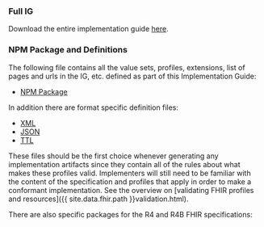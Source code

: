 ### Full IG

Download the entire implementation guide [here](full-ig.zip).

### NPM Package and Definitions

The following file contains all the value sets, profiles, extensions, list of pages and urls in the IG, etc. defined as part of this Implementation Guide:

- [NPM Package](package.tgz)

In addition there are format specific definition files:

- [XML](definitions.xml.zip)
- [JSON](definitions.json.zip)
- [TTL](definitions.ttl.zip)

These files should be the first choice whenever generating any implementation artifacts since they contain all of the rules about what makes these profiles valid. Implementers will still need to be familiar with the content of the specification and profiles that apply in order to make a conformant implementation.  See the overview on [validating FHIR profiles and resources]({{ site.data.fhir.path }}validation.html).

There are also specific packages for the R4 and R4B FHIR specifications: